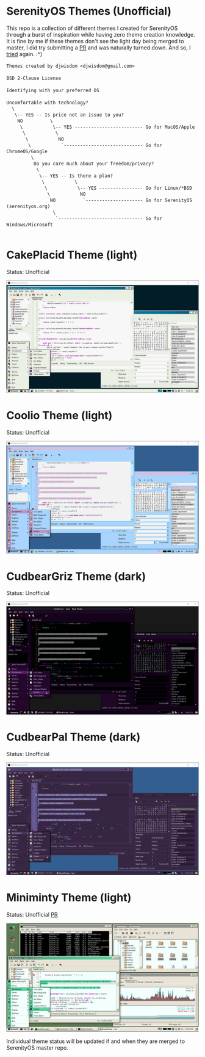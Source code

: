 # SerenityOS Themes (Unofficial)
This repo is a collection of different themes I created for SerenityOS through a burst of inspiration while having zero theme creation knowledge. It is fine by me if these themes don't see the light day being merged to master, I did try submitting a [PR](https://github.com/SerenityOS/serenity/pull/13188) and was naturally turned down. And so, I [tried](https://github.com/SerenityOS/serenity/pull/13255) again.  :^)
 

```
Themes created by djwisdom <djwisdom@gmail.com>

BSD 2-Clause License

Identifying with your preferred OS

Uncomfortable with technology?
  \
   \-- YES -- Is price not an issue to you?  
    NO          \
     \           \-- YES ------------------------- Go for MacOS/Apple
      \           \
       \           NO
        \           `----------------------------- Go for ChromeOS/Google                                 
         \
          Do you care much about your freedom/privacy? 
           \
            \-- YES -- Is there a plan? 
             \           \
              \           \-- YES ---------------- Go for Linux/*BSD
               \           NO
                NO          `--------------------- Go for SerenityOS (serenityos.org)
                 \
                  `------------------------------- Go for Windows/Microsoft
                            
```

# CakePlacid Theme (light)
Status: Unofficial

![CakePlacid](https://github.com/djwisdom/serenityos-themes/blob/main/snapshots/CakePlacid-latest.png)


# Coolio Theme (light)
Status: Unofficial

![Coolio](https://github.com/djwisdom/serenityos-themes/blob/main/snapshots/Coolio-latest.png)


# CudbearGriz Theme (dark)
Status: Unofficial

![CudbearGriz](https://github.com/djwisdom/serenityos-themes/blob/main/snapshots/CudbearGriz-latest.png)


# CudbearPal Theme (dark)
Status: Unofficial

![CudbearPal](https://github.com/djwisdom/serenityos-themes/blob/main/snapshots/CudbearPal.png)


# Miniminty Theme (light)
Status: Unofficial [PR](https://github.com/SerenityOS/serenity/pull/13255)

![MiniMinty](https://github.com/djwisdom/serenityos-themes/blob/main/snapshots/Theme_Miniminty-latest.png)

Individual theme status will be updated if and when they are merged to SerenityOS master repo.
